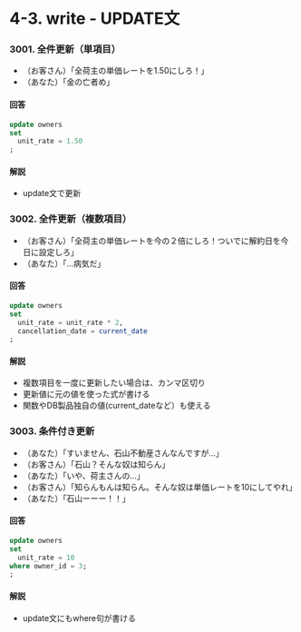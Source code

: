 # 4-3. write - UPDATE文

### 3001. 全件更新（単項目）
- （お客さん）「全荷主の単価レートを1.50にしろ！」
- （あなた）「金の亡者め」

#### 回答
```sql
update owners 
set 
  unit_rate = 1.50
;
```

#### 解説
- update文で更新

### 3002. 全件更新（複数項目）
- （お客さん）「全荷主の単価レートを今の２倍にしろ！ついでに解約日を今日に設定しろ」
- （あなた）「...病気だ」

#### 回答
```sql
update owners 
set 
  unit_rate = unit_rate * 2,
  cancellation_date = current_date
;
```

#### 解説
- 複数項目を一度に更新したい場合は、カンマ区切り
- 更新値に元の値を使った式が書ける
- 関数やDB製品独自の値(current_dateなど）も使える


### 3003. 条件付き更新
- （あなた）「すいません、石山不動産さんなんですが...」
- （お客さん）「石山？そんな奴は知らん」
- （あなた）「いや、荷主さんの...」
- （お客さん）「知らんもんは知らん。そんな奴は単価レートを10にしてやれ」
- （あなた）「石山ーーー！！」

#### 回答
```sql
update owners 
set 
  unit_rate = 10
where owner_id = 3;
;
```

#### 解説
- update文にもwhere句が書ける

